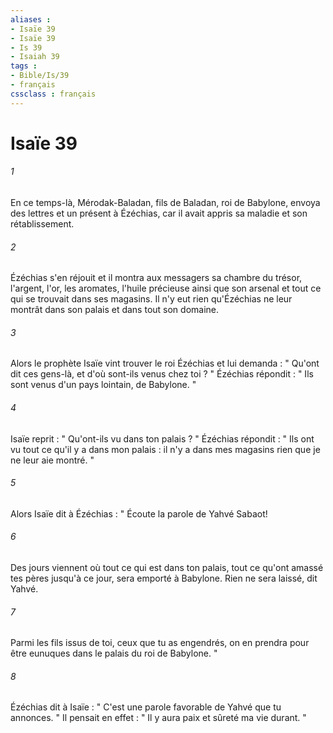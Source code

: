 ```yaml
---
aliases : 
- Isaïe 39
- Isaïe 39
- Is 39
- Isaiah 39
tags : 
- Bible/Is/39
- français
cssclass : français
---
```


# Isaïe 39

###### 1
En ce temps-là, Mérodak-Baladan, fils de Baladan, roi de Babylone, envoya des lettres et un présent à Ézéchias, car il avait appris sa maladie et son rétablissement. 
###### 2
Ézéchias s'en réjouit et il montra aux messagers sa chambre du trésor, l'argent, l'or, les aromates, l'huile précieuse ainsi que son arsenal et tout ce qui se trouvait dans ses magasins. Il n'y eut rien qu'Ézéchias ne leur montrât dans son palais et dans tout son domaine. 
###### 3
Alors le prophète Isaïe vint trouver le roi Ézéchias et lui demanda : " Qu'ont dit ces gens-là, et d'où sont-ils venus chez toi ? " Ézéchias répondit : " Ils sont venus d'un pays lointain, de Babylone. " 
###### 4
Isaïe reprit : " Qu'ont-ils vu dans ton palais ? " Ézéchias répondit : " Ils ont vu tout ce qu'il y a dans mon palais : il n'y a dans mes magasins rien que je ne leur aie montré. " 
###### 5
Alors Isaïe dit à Ézéchias : " Écoute la parole de Yahvé Sabaot! 
###### 6
Des jours viennent où tout ce qui est dans ton palais, tout ce qu'ont amassé tes pères jusqu'à ce jour, sera emporté à Babylone. Rien ne sera laissé, dit Yahvé. 
###### 7
Parmi les fils issus de toi, ceux que tu as engendrés, on en prendra pour être eunuques dans le palais du roi de Babylone. " 
###### 8
Ézéchias dit à Isaïe : " C'est une parole favorable de Yahvé que tu annonces. " Il pensait en effet : " Il y aura paix et sûreté ma vie durant. " 

